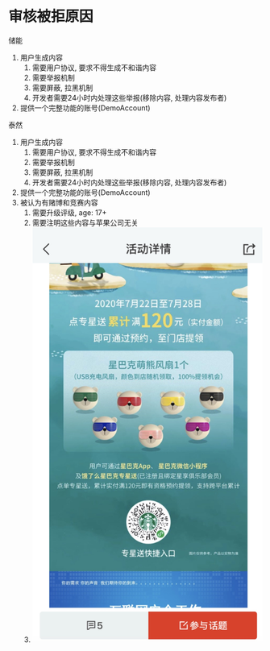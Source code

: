 # 审核被拒原因
储能
1. 用户生成内容
    1. 需要用户协议, 要求不得生成不和谐内容
    2. 需要举报机制
    3. 需要屏蔽, 拉黑机制
    4. 开发者需要24小时内处理这些举报(移除内容, 处理内容发布者)
2. 提供一个完整功能的账号(DemoAccount)

泰然
1. 用户生成内容
    1. 需要用户协议, 要求不得生成不和谐内容
    2. 需要举报机制
    3. 需要屏蔽, 拉黑机制
    4. 开发者需要24小时内处理这些举报(移除内容, 处理内容发布者)
2. 提供一个完整功能的账号(DemoAccount)
3. 被认为有赌博和竞赛内容
    1. 需要升级评级, age: 17+
    2. 需要注明这些内容与苹果公司无关
    3. ![-w631](media/15964234178140.jpg)

